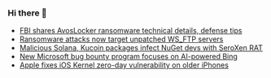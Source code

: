 ### Hi there 👋

<!--START_SECTION:feed-->
* [FBI shares AvosLocker ransomware technical details, defense tips](https://www.bleepingcomputer.com/news/security/fbi-shares-avoslocker-ransomware-technical-details-defense-tips/)
* [Ransomware attacks now target unpatched WS_FTP servers](https://www.bleepingcomputer.com/news/security/ransomware-attacks-now-target-unpatched-ws-ftp-servers/)
* [Malicious Solana, Kucoin packages infect NuGet devs with SeroXen RAT](https://www.bleepingcomputer.com/news/security/malicious-solana-kucoin-packages-infect-nuget-devs-with-seroxen-rat/)
* [New Microsoft bug bounty program focuses on AI-powered Bing](https://www.bleepingcomputer.com/news/security/new-microsoft-bug-bounty-program-focuses-on-ai-powered-bing/)
* [Apple fixes iOS Kernel zero-day vulnerability on older iPhones](https://www.bleepingcomputer.com/news/security/apple-fixes-ios-kernel-zero-day-vulnerability-on-older-iphones/)
<!--END_SECTION:feed-->

<!--
**frankenk/frankenk** is a ✨ _special_ ✨ repository because its `README.md` (this file) appears on your GitHub profile.

Here are some ideas to get you started:

- 🔭 I’m currently working on ...
- 🌱 I’m currently learning ...
- 👯 I’m looking to collaborate on ...
- 🤔 I’m looking for help with ...
- 💬 Ask me about ...
- 📫 How to reach me: ...
- 😄 Pronouns: ...
- ⚡ Fun fact: ...
-->



